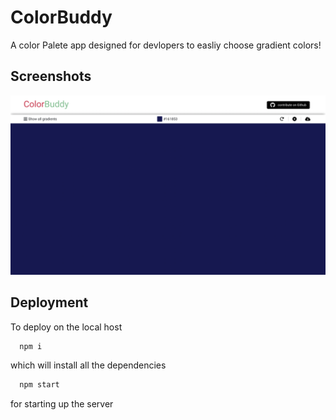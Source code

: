 # ColorBuddy

A color Palete app designed for devlopers to easliy choose gradient colors!

 ## Screenshots

<img src="./src/assets/homeUI.png" />


## Deployment

To deploy on the local host 

```bash
  npm i 
```
   which will install all the dependencies 

```bash
  npm start 
```
for starting up the server 